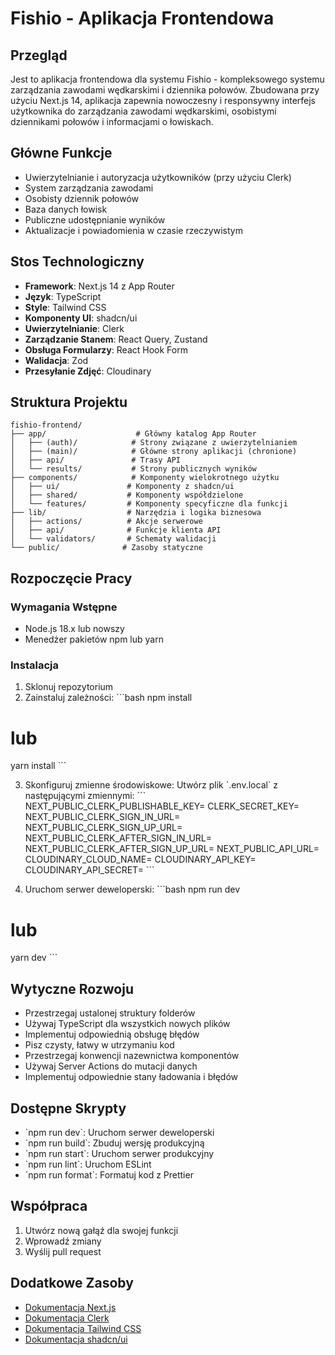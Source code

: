 # Fishio - Aplikacja Frontendowa

## Przegląd
Jest to aplikacja frontendowa dla systemu Fishio - kompleksowego systemu zarządzania zawodami wędkarskimi i dziennika połowów. Zbudowana przy użyciu Next.js 14, aplikacja zapewnia nowoczesny i responsywny interfejs użytkownika do zarządzania zawodami wędkarskimi, osobistymi dziennikami połowów i informacjami o łowiskach.

## Główne Funkcje
- Uwierzytelnianie i autoryzacja użytkowników (przy użyciu Clerk)
- System zarządzania zawodami
- Osobisty dziennik połowów
- Baza danych łowisk
- Publiczne udostępnianie wyników
- Aktualizacje i powiadomienia w czasie rzeczywistym

## Stos Technologiczny
- **Framework**: Next.js 14 z App Router
- **Język**: TypeScript
- **Style**: Tailwind CSS
- **Komponenty UI**: shadcn/ui
- **Uwierzytelnianie**: Clerk
- **Zarządzanie Stanem**: React Query, Zustand
- **Obsługa Formularzy**: React Hook Form
- **Walidacja**: Zod
- **Przesyłanie Zdjęć**: Cloudinary

## Struktura Projektu
```
fishio-frontend/
├── app/                    # Główny katalog App Router
│   ├── (auth)/            # Strony związane z uwierzytelnianiem
│   ├── (main)/            # Główne strony aplikacji (chronione)
│   ├── api/               # Trasy API
│   └── results/           # Strony publicznych wyników
├── components/            # Komponenty wielokrotnego użytku
│   ├── ui/               # Komponenty z shadcn/ui
│   ├── shared/           # Komponenty współdzielone
│   └── features/         # Komponenty specyficzne dla funkcji
├── lib/                  # Narzędzia i logika biznesowa
│   ├── actions/          # Akcje serwerowe
│   ├── api/              # Funkcje klienta API
│   └── validators/       # Schematy walidacji
└── public/              # Zasoby statyczne
```

## Rozpoczęcie Pracy

### Wymagania Wstępne
- Node.js 18.x lub nowszy
- Menedżer pakietów npm lub yarn

### Instalacja
1. Sklonuj repozytorium
2. Zainstaluj zależności:
\`\`\`bash
npm install
# lub
yarn install
\`\`\`

3. Skonfiguruj zmienne środowiskowe:
Utwórz plik \`.env.local\` z następującymi zmiennymi:
\`\`\`
NEXT_PUBLIC_CLERK_PUBLISHABLE_KEY=
CLERK_SECRET_KEY=
NEXT_PUBLIC_CLERK_SIGN_IN_URL=
NEXT_PUBLIC_CLERK_SIGN_UP_URL=
NEXT_PUBLIC_CLERK_AFTER_SIGN_IN_URL=
NEXT_PUBLIC_CLERK_AFTER_SIGN_UP_URL=
NEXT_PUBLIC_API_URL=
CLOUDINARY_CLOUD_NAME=
CLOUDINARY_API_KEY=
CLOUDINARY_API_SECRET=
\`\`\`

4. Uruchom serwer deweloperski:
\`\`\`bash
npm run dev
# lub
yarn dev
\`\`\`

## Wytyczne Rozwoju
- Przestrzegaj ustalonej struktury folderów
- Używaj TypeScript dla wszystkich nowych plików
- Implementuj odpowiednią obsługę błędów
- Pisz czysty, łatwy w utrzymaniu kod
- Przestrzegaj konwencji nazewnictwa komponentów
- Używaj Server Actions do mutacji danych
- Implementuj odpowiednie stany ładowania i błędów

## Dostępne Skrypty
- \`npm run dev\`: Uruchom serwer deweloperski
- \`npm run build\`: Zbuduj wersję produkcyjną
- \`npm run start\`: Uruchom serwer produkcyjny
- \`npm run lint\`: Uruchom ESLint
- \`npm run format\`: Formatuj kod z Prettier

## Współpraca
1. Utwórz nową gałąź dla swojej funkcji
2. Wprowadź zmiany
3. Wyślij pull request

## Dodatkowe Zasoby
- [Dokumentacja Next.js](https://nextjs.org/docs)
- [Dokumentacja Clerk](https://clerk.com/docs)
- [Dokumentacja Tailwind CSS](https://tailwindcss.com/docs)
- [Dokumentacja shadcn/ui](https://ui.shadcn.com)
